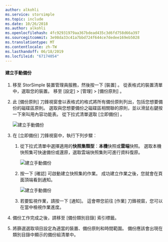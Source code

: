 ```yaml
---
author: alkohli
ms.service: storsimple
ms.topic: include
ms.date: 10/26/2018
ms.author: alkohli
ms.openlocfilehash: 4fc92931979aa367bdead435c3d6fd758d66a397
ms.sourcegitcommit: 3e98da33c41a7bbd724f644ce7dedee169eb5028
ms.translationtype: MT
ms.contentlocale: zh-TW
ms.lasthandoff: 06/18/2019
ms.locfileid: "67174054"
---
```

#### <a name="to-create-a-manual-backup"></a>建立手動備份

1. 移至 StorSimple 裝置管理員服務，然後按一下 [裝置]  。 從表格式的裝置清單中，選取您的裝置。 移至 [設定] > [管理] > [備份原則]  。

2. 此 [備份原則]  刀鋒視窗會以表格式的格式將所有備份原則列出，包括您想要備份的磁碟區原則。 選取與您想要備份之磁碟區相關聯的原則，並以滑鼠右鍵按一下來叫用內容功能表。 從下拉式清單選取 [立即備份]  。

    ![建立手動備份](./media/storsimple-8000-create-manual-backup/createmanualbu1.png)

3. 在 [立即備份]  刀鋒視窗中，執行下列步驟︰

    1. 從下拉式清單中選擇適用的**快照集類型**：**本機**快照或**雲端**快照。 選取本機快照集可快速備份或還原，選取雲端快照集則可進行資料復原。

        ![建立手動備份](./media/storsimple-8000-create-manual-backup/createmanualbu2.png)

    2. 按一下 [確認]  可啟動建立快照集的作業。 成功建立作業之後，您就會在頁面頂端看到通知。

        ![建立手動備份](./media/storsimple-8000-create-manual-backup/createmanualbu4.png)

    3. 若要監視作業，請按一下 [通知]。 這會帶您前往 [作業]  刀鋒視窗，您可以在當中檢視作業進度。


5. 備份工作完成之後，請移至 [備份類別目錄]  索引標籤。

6. 將篩選選取項目設定為適當的裝置、備份原則和時間範圍。 備份應該會出現在類別目錄中顯示的備份組清單中。

